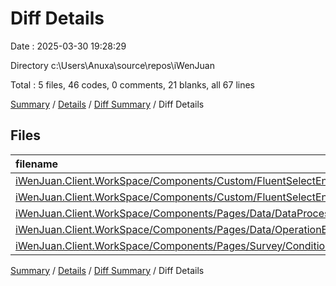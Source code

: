 # Diff Details

Date : 2025-03-30 19:28:29

Directory c:\\Users\\Anuxa\\source\\repos\\iWenJuan

Total : 5 files,  46 codes, 0 comments, 21 blanks, all 67 lines

[Summary](results.md) / [Details](details.md) / [Diff Summary](diff.md) / Diff Details

## Files
| filename | language | code | comment | blank | total |
| :--- | :--- | ---: | ---: | ---: | ---: |
| [iWenJuan.Client.WorkSpace/Components/Custom/FluentSelectEnum.razor](/iWenJuan.Client.WorkSpace/Components/Custom/FluentSelectEnum.razor) | Razor | 51 | 0 | 7 | 58 |
| [iWenJuan.Client.WorkSpace/Components/Custom/FluentSelectEnumTmp.razor](/iWenJuan.Client.WorkSpace/Components/Custom/FluentSelectEnumTmp.razor) | Razor | -51 | 0 | -7 | -58 |
| [iWenJuan.Client.WorkSpace/Components/Pages/Data/DataProcesser.razor](/iWenJuan.Client.WorkSpace/Components/Pages/Data/DataProcesser.razor) | Razor | -2 | 0 | 11 | 9 |
| [iWenJuan.Client.WorkSpace/Components/Pages/Data/OperationEditor.razor](/iWenJuan.Client.WorkSpace/Components/Pages/Data/OperationEditor.razor) | Razor | 30 | 0 | 7 | 37 |
| [iWenJuan.Client.WorkSpace/Components/Pages/Survey/ConditionEditorDialog.razor](/iWenJuan.Client.WorkSpace/Components/Pages/Survey/ConditionEditorDialog.razor) | Razor | 18 | 0 | 3 | 21 |

[Summary](results.md) / [Details](details.md) / [Diff Summary](diff.md) / Diff Details